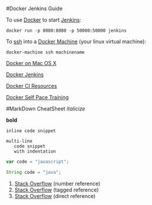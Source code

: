 #Docker Jenkins Guide

To use [Docker](https://www.docker.com/) to start [Jenkins](https://jenkins-ci.org/):

```
docker run -p 8080:8080 -p 50000:50000 jenkins
```

To [ssh](https://docs.docker.com/machine/reference/ssh/#ssh) into a [Docker Machine](https://docs.docker.com/machine/) (your linux virtual machine):

```
docker-machine ssh machinename
```
[Docker on Mac OS X](https://docs.docker.com/engine/installation/mac/#learn-the-key-concepts-before-installing)

[Docker Jenkins](https://hub.docker.com/_/jenkins/)

[Docker CI Resources](http://www.docker.com/use-cases/continuous-integration#resources)

[Docker Self Pace Training](https://training.docker.com/self-paced-training)





#MarkDown CheatSheet
_italicize_

**bold**

`inline code snippet`
```
multi-line
   code snippet
   with indentation
   ```
   
 ```javascript
var code = "javascript";
```  

 ```java
String code = "java";
```
1. [Stack Overflow][1] (number reference)
2. [Stack Overflow][so] (tagged reference)
3. [Stack Overflow](http://stackoverflow.com) (direct reference)

[1]: http://stackoverflow.com
[so]: http://stackoverflow.com







